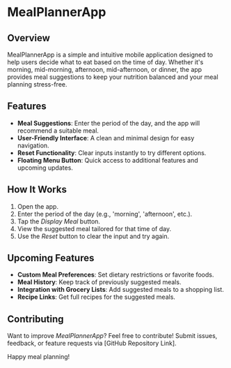 # MealPlannerApp

## Overview
MealPlannerApp is a simple and intuitive mobile application designed to help users decide what to eat based on the time of day. Whether it's morning, mid-morning, afternoon, mid-afternoon, or dinner, the app provides meal suggestions to keep your nutrition balanced and your meal planning stress-free.

## Features
- **Meal Suggestions**: Enter the period of the day, and the app will recommend a suitable meal.
- **User-Friendly Interface**: A clean and minimal design for easy navigation.
- **Reset Functionality**: Clear inputs instantly to try different options.
- **Floating Menu Button**: Quick access to additional features and upcoming updates.

## How It Works
1. Open the app.
2. Enter the period of the day (e.g., 'morning', 'afternoon', etc.).
3. Tap the *Display Meal* button.
4. View the suggested meal tailored for that time of day.
5. Use the *Reset* button to clear the input and try again.



## Upcoming Features
- **Custom Meal Preferences**: Set dietary restrictions or favorite foods.
- **Meal History**: Keep track of previously suggested meals.
- **Integration with Grocery Lists**: Add suggested meals to a shopping list.
- **Recipe Links**: Get full recipes for the suggested meals.

## Contributing
Want to improve *MealPlannerApp*? Feel free to contribute! Submit issues, feedback, or feature requests via [GitHub Repository Link].



Happy meal planning!

